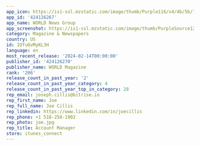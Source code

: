 ```yaml
---
app_icon: https://is1-ssl.mzstatic.com/image/thumb/Purple116/v4/4b/5b/7a/4b5b7a21-8ed9-771f-b2ba-458cc0901103/AppIcon-0-0-1x_U007epad-0-9-0-85-220.png/1024x1024bb.png
app_id: '424126267'
app_name: WORLD News Group
app_screenshot: https://is1-ssl.mzstatic.com/image/thumb/PurpleSource126/v4/14/f4/5e/14f45eaa-8476-90e4-61f3-08c34721c870/da6421f0-3d27-4c89-91d2-8c0aa2899589_Simulator_Screen_Shot_-_iPhone_12_Pro_Max_-_2022-06-23_at_14.36.27.png/1284x2778bb.png
category: Magazine & Newspapers
country: US
id: IOfuOvMyKL3H
language: en
most_recent_release: '2024-02-14T00:00:00'
publisher_id: '424126270'
publisher_name: WORLD Magazine
rank: '206'
release_count_in_past_year: '2'
release_count_in_past_year_category: 4
release_count_in_past_year_top_in_category: 28
rep_email: joseph.cillis@bitrise.io
rep_first_name: Joe
rep_full_name: Joe Cillis
rep_linkedin: https://www.linkedin.com/in/joecillis
rep_phone: +1 518-258-1902
rep_photo: joe.jpg
rep_title: Account Manager
store: itunes_connect
---
```

